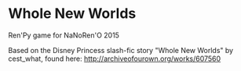 # Whole New Worlds
Ren'Py game for NaNoRen'O 2015

Based on the Disney Princess slash-fic story "Whole New Worlds" by cest_what, found here: http://archiveofourown.org/works/607560
